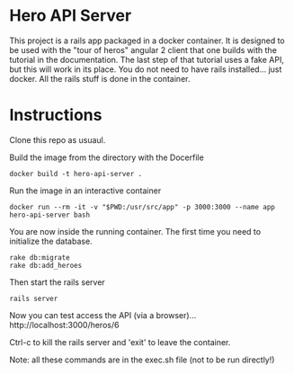 # Hero API Server

This project is a rails app packaged in a docker container.  It is designed to be used with the "tour of heros" angular 2 client that one builds with the tutorial in the documentation.  The last step of that tutorial uses a fake API, but this will work in its place.  You do not need to have rails installed... just docker.  All the rails stuff is done in the container.

# Instructions

Clone this repo as usuaul.

Build the image from the directory with the Docerfile
```
docker build -t hero-api-server .
```

Run the image in an interactive container
```
docker run --rm -it -v "$PWD:/usr/src/app" -p 3000:3000 --name app hero-api-server bash
```

You are now inside the running container.  The first time you need to initialize the database.
```
rake db:migrate
rake db:add_heroes
```

Then start the rails server
```
rails server
```

Now you can test access the API (via a browser)... http://localhost:3000/heros/6

Ctrl-c to kill the rails server and 'exit' to leave the container.

Note: all these commands are in the exec.sh file (not to be run directly!)
